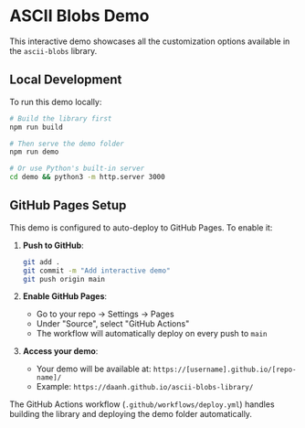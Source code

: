 # ASCII Blobs Demo

This interactive demo showcases all the customization options available in the `ascii-blobs` library.

## Local Development

To run this demo locally:

```bash
# Build the library first
npm run build

# Then serve the demo folder
npm run demo

# Or use Python's built-in server
cd demo && python3 -m http.server 3000
```

## GitHub Pages Setup

This demo is configured to auto-deploy to GitHub Pages. To enable it:

1. **Push to GitHub**:
   ```bash
   git add .
   git commit -m "Add interactive demo"
   git push origin main
   ```

2. **Enable GitHub Pages**:
   - Go to your repo → Settings → Pages
   - Under "Source", select "GitHub Actions"
   - The workflow will automatically deploy on every push to `main`

3. **Access your demo**:
   - Your demo will be available at: `https://[username].github.io/[repo-name]/`
   - Example: `https://daanh.github.io/ascii-blobs-library/`

The GitHub Actions workflow (`.github/workflows/deploy.yml`) handles building the library and deploying the demo folder automatically.

